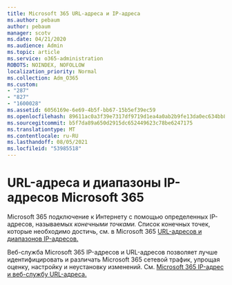 ```yaml
---
title: Microsoft 365 URL-адреса и IP-адреса
ms.author: pebaum
author: pebaum
manager: scotv
ms.date: 04/21/2020
ms.audience: Admin
ms.topic: article
ms.service: o365-administration
ROBOTS: NOINDEX, NOFOLLOW
localization_priority: Normal
ms.collection: Adm_O365
ms.custom:
- "287"
- "827"
- "1600028"
ms.assetid: 6056169e-6e69-4b5f-bb67-15b5ef39ec59
ms.openlocfilehash: 89611ac0a3f39e7317df9719d1ea4a0ab2b9fe13da0ec634bb83190870fe5874
ms.sourcegitcommit: b5f7da89a650d2915dc652449623c78be6247175
ms.translationtype: MT
ms.contentlocale: ru-RU
ms.lasthandoff: 08/05/2021
ms.locfileid: "53985518"
---
```

# <a name="microsoft-365-urls-and-ip-address-ranges"></a>URL-адреса и диапазоны IP-адресов Microsoft 365

Microsoft 365 подключение к Интернету с помощью определенных IP-адресов, называемых *конечными точками.*
Список конечных точек, которые необходимо достичь, см. в Microsoft 365 [URL-адресов и диапазонов IP-адресов.](https://docs.microsoft.com/office365/enterprise/urls-and-ip-address-ranges) 

Веб-служба Microsoft 365 IP-адресов и URL-адресов позволяет лучше идентифицировать и различать Microsoft 365 сетевой трафик, упрощая оценку, настройку и неустановку изменений. См. [Microsoft 365 IP-адрес и веб-службу URL-адреса.](https://docs.microsoft.com/office365/enterprise/office-365-ip-web-service)